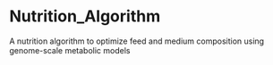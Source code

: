 # Nutrition_Algorithm
A nutrition algorithm to optimize feed and medium composition using genome-scale metabolic models
